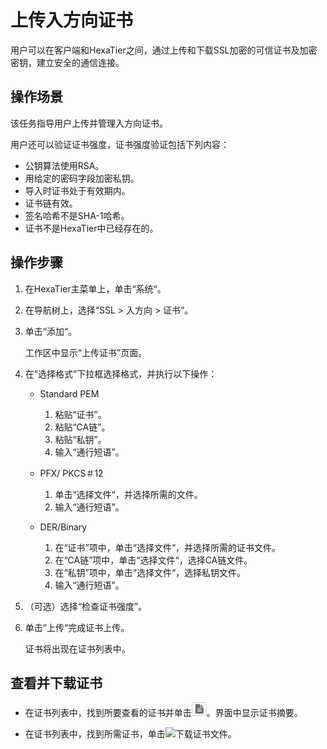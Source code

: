 # 上传入方向证书<a name="ZH-CN_TOPIC_0111166417"></a>

用户可以在客户端和HexaTier之间，通过上传和下载SSL加密的可信证书及加密密钥，建立安全的通信连接。

## 操作场景<a name="zh-cn_topic_0110574994_sebe8013fb1fc466fbfe5f0b5bef48fc7"></a>

该任务指导用户上传并管理入方向证书。

用户还可以验证证书强度，证书强度验证包括下列内容：

-   公钥算法使用RSA。
-   用给定的密码字段加密私钥。
-   导入时证书处于有效期内。
-   证书链有效。
-   签名哈希不是SHA-1哈希。
-   证书不是HexaTier中已经存在的。

## 操作步骤<a name="zh-cn_topic_0110574994_sd562ee7284ba46418d90245617a20d50"></a>

1.  在HexaTier主菜单上，单击“系统“。
2.  在导航树上，选择“SSL \> 入方向 \> 证书“。
3.  单击“添加“。

    工作区中显示“上传证书”页面。

4.  在“选择格式”下拉框选择格式，并执行以下操作：
    -   Standard PEM
        1.  粘贴“证书”。
        2.  粘贴“CA链”。
        3.  粘贴“私钥”。
        4.  输入“通行短语”。

    -   PFX/ PKCS＃12
        1.  单击“选择文件“，并选择所需的文件。
        2.  输入“通行短语”。

    -   DER/Binary
        1.  在“证书”项中，单击“选择文件“，并选择所需的证书文件。
        2.  在“CA链”项中，单击“选择文件“，选择CA链文件。
        3.  在“私钥”项中，单击“选择文件“，选择私钥文件。
        4.  输入“通行短语”。


5.  （可选）选择“检查证书强度”。
6.  单击“上传“完成证书上传。

    证书将出现在证书列表中。


## 查看并下载证书<a name="zh-cn_topic_0110574994_sa5efb1f2676047b5aa9d6b2731fb807f"></a>

-   在证书列表中，找到所要查看的证书并单击![](figures/证书信息.png)。界面中显示证书摘要。

-   在证书列表中，找到所需证书，单击![](figures/下载证书.png)下载证书文件。

